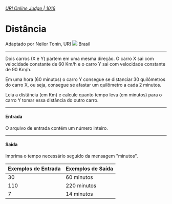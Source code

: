 ###### [URI Online Judge | 1016][1]
# Distância
Adaptado por Neilor Tonin, URI ![][2] Brasil
***
Dois carros (X e Y) partem em uma mesma direção. O carro X sai com velocidade constante de 60 Km/h e o carro Y sai com velocidade constante de 90 Km/h.

Em uma hora (60 minutos) o carro Y consegue se distanciar 30 quilômetros do carro X, ou seja, consegue se afastar um quilômetro a cada 2 minutos.

Leia a distância (em Km) e calcule quanto tempo leva (em minutos) para o carro Y tomar essa distância do outro carro.
***
#### Entrada
O arquivo de entrada contém um número inteiro.
***
#### Saída
Imprima o tempo necessário seguido da mensagem "minutos".

| Exemplos de Entrada                     | Exemplos de Saída   |
| :-                                      | :-                  |
| 30                                      | 60 minutos          |
| 110                                     | 220 minutos         |
| 7                                       | 14 minutos          |


[1]: https://www.urionlinejudge.com.br/judge/pt/problems/view/1016
[2]: https://resources.urionlinejudge.com.br/gallery/images/flags/br.gif